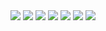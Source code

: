 <img src=":user:register SS.png">
<img src="user:login w:json.png">
<img src="user:login w:key.png">
<img src="log:create.png">
<img src="log:return all.png">
<img src="getlogbyId.png">
<img src="deleteWorkoutLog.png">

